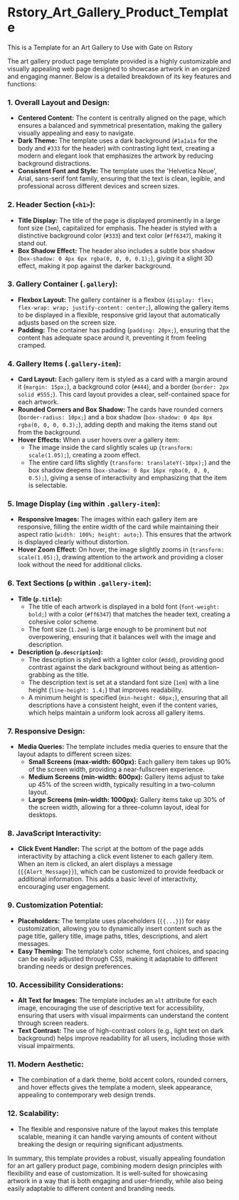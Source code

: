 # Rstory_Art_Gallery_Product_Template
This is a Template for an Art Gallery to Use with Gate on Rstory

The art gallery product page template provided is a highly customizable and visually appealing web page designed to showcase artwork in an organized and engaging manner. Below is a detailed breakdown of its key features and functions:

### 1. **Overall Layout and Design:**
   - **Centered Content:** The content is centrally aligned on the page, which ensures a balanced and symmetrical presentation, making the gallery visually appealing and easy to navigate.
   - **Dark Theme:** The template uses a dark background (`#1a1a1a` for the body and `#333` for the header) with contrasting light text, creating a modern and elegant look that emphasizes the artwork by reducing background distractions.
   - **Consistent Font and Style:** The template uses the 'Helvetica Neue', Arial, sans-serif font family, ensuring that the text is clean, legible, and professional across different devices and screen sizes.

### 2. **Header Section (`<h1>`):**
   - **Title Display:** The title of the page is displayed prominently in a large font size (`3em`), capitalized for emphasis. The header is styled with a distinctive background color (`#333`) and text color (`#ff6347`), making it stand out.
   - **Box Shadow Effect:** The header also includes a subtle box shadow (`box-shadow: 0 4px 6px rgba(0, 0, 0, 0.1);`), giving it a slight 3D effect, making it pop against the darker background.

### 3. **Gallery Container (`.gallery`):**
   - **Flexbox Layout:** The gallery container is a flexbox (`display: flex; flex-wrap: wrap; justify-content: center;`), allowing the gallery items to be displayed in a flexible, responsive grid layout that automatically adjusts based on the screen size.
   - **Padding:** The container has padding (`padding: 20px;`), ensuring that the content has adequate space around it, preventing it from feeling cramped.

### 4. **Gallery Items (`.gallery-item`):**
   - **Card Layout:** Each gallery item is styled as a card with a margin around it (`margin: 15px;`), a background color (`#444`), and a border (`border: 2px solid #555;`). This card layout provides a clear, self-contained space for each artwork.
   - **Rounded Corners and Box Shadow:** The cards have rounded corners (`border-radius: 10px;`) and a box shadow (`box-shadow: 0 4px 8px rgba(0, 0, 0, 0.3);`), adding depth and making the items stand out from the background.
   - **Hover Effects:** When a user hovers over a gallery item:
     - The image inside the card slightly scales up (`transform: scale(1.05);`), creating a zoom effect.
     - The entire card lifts slightly (`transform: translateY(-10px);`) and the box shadow deepens (`box-shadow: 0 8px 16px rgba(0, 0, 0, 0.5);`), giving a sense of interactivity and emphasizing that the item is selectable.

### 5. **Image Display (`img` within `.gallery-item`):**
   - **Responsive Images:** The images within each gallery item are responsive, filling the entire width of the card while maintaining their aspect ratio (`width: 100%; height: auto;`). This ensures that the artwork is displayed clearly without distortion.
   - **Hover Zoom Effect:** On hover, the image slightly zooms in (`transform: scale(1.05);`), drawing attention to the artwork and providing a closer look without the need for additional clicks.

### 6. **Text Sections (`p` within `.gallery-item`):**
   - **Title (`p.title`):**
     - The title of each artwork is displayed in a bold font (`font-weight: bold;`) with a color (`#ff6347`) that matches the header text, creating a cohesive color scheme.
     - The font size (`1.2em`) is large enough to be prominent but not overpowering, ensuring that it balances well with the image and description.
   - **Description (`p.description`):**
     - The description is styled with a lighter color (`#ddd`), providing good contrast against the dark background without being as attention-grabbing as the title.
     - The description text is set at a standard font size (`1em`) with a line height (`line-height: 1.4;`) that improves readability.
     - A minimum height is specified (`min-height: 60px;`), ensuring that all descriptions have a consistent height, even if the content varies, which helps maintain a uniform look across all gallery items.

### 7. **Responsive Design:**
   - **Media Queries:** The template includes media queries to ensure that the layout adapts to different screen sizes:
     - **Small Screens (max-width: 600px):** Each gallery item takes up 90% of the screen width, providing a near-fullscreen experience.
     - **Medium Screens (min-width: 600px):** Gallery items adjust to take up 45% of the screen width, typically resulting in a two-column layout.
     - **Large Screens (min-width: 1000px):** Gallery items take up 30% of the screen width, allowing for a three-column layout, ideal for desktops.

### 8. **JavaScript Interactivity:**
   - **Click Event Handler:** The script at the bottom of the page adds interactivity by attaching a click event listener to each gallery item. When an item is clicked, an alert displays a message (`{{Alert_Message}}`), which can be customized to provide feedback or additional information. This adds a basic level of interactivity, encouraging user engagement.

### 9. **Customization Potential:**
   - **Placeholders:** The template uses placeholders (`{{...}}`) for easy customization, allowing you to dynamically insert content such as the page title, gallery title, image paths, titles, descriptions, and alert messages.
   - **Easy Theming:** The template’s color scheme, font choices, and spacing can be easily adjusted through CSS, making it adaptable to different branding needs or design preferences.

### 10. **Accessibility Considerations:**
   - **Alt Text for Images:** The template includes an `alt` attribute for each image, encouraging the use of descriptive text for accessibility, ensuring that users with visual impairments can understand the content through screen readers.
   - **Text Contrast:** The use of high-contrast colors (e.g., light text on dark background) helps improve readability for all users, including those with visual impairments.

### 11. **Modern Aesthetic:**
   - The combination of a dark theme, bold accent colors, rounded corners, and hover effects gives the template a modern, sleek appearance, appealing to contemporary web design trends.

### 12. **Scalability:**
   - The flexible and responsive nature of the layout makes this template scalable, meaning it can handle varying amounts of content without breaking the design or requiring significant adjustments.

In summary, this template provides a robust, visually appealing foundation for an art gallery product page, combining modern design principles with flexibility and ease of customization. It is well-suited for showcasing artwork in a way that is both engaging and user-friendly, while also being easily adaptable to different content and branding needs.
